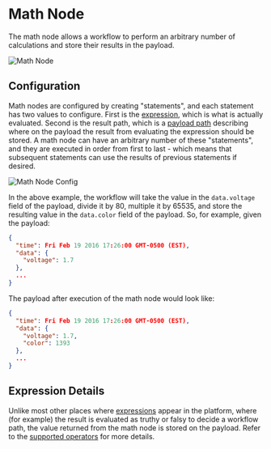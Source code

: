 # Math Node

The math node allows a workflow to perform an arbitrary number of calculations and store their results in the payload.

![Math Node](/images/workflows/logic/math-node.png "Math Node")

## Configuration

Math nodes are configured by creating "statements", and each statement has two values to configure.  First is the [expression](/workflows/accessing-payload-data/#expressions), which is what is actually evaluated. Second is the result path, which is a [payload path](/workflows/accessing-payload-data/#payload-paths) describing where on the payload the result from evaluating the expression should be stored.  A math node can have an arbitrary number of these "statements", and they are executed in order from first to last - which means that subsequent statements can use the results of previous statements if desired.

![Math Node Config](/images/workflows/logic/math-node-config.png "Math Node Config")

In the above example, the workflow will take the value in the `data.voltage` field of the payload, divide it by 80, multiple it by 65535, and store the resulting value in the `data.color` field of the payload. So, for example, given the payload:

```JSON
{
  "time": Fri Feb 19 2016 17:26:00 GMT-0500 (EST),
  "data": {
    "voltage": 1.7
  },
  ...
}
```

The payload after execution of the math node would look like:

```JSON
{
  "time": Fri Feb 19 2016 17:26:00 GMT-0500 (EST),
  "data": {
    "voltage": 1.7,
    "color": 1393
  },
  ...
}
```

## Expression Details

Unlike most other places where [expressions](/workflows/accessing-payload-data/#expressions) appear in the platform, where (for example) the result is evaluated as truthy or falsy to decide a workflow path, the value returned from the math node is stored on the payload. Refer to the [supported operators](/workflows/accessing-payload-data/#supported-operators) for more details.
